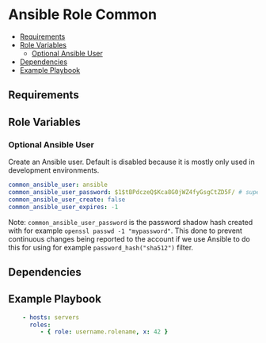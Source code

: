 
# Ansible Role Common

<!-- MarkdownTOC levels="2,3,4" autolink="true" -->

- [Requirements](#requirements)
- [Role Variables](#role-variables)
    - [Optional Ansible User](#optional-ansible-user)
- [Dependencies](#dependencies)
- [Example Playbook](#example-playbook)

<!-- /MarkdownTOC -->

## Requirements

<!-- Any pre-requisites that may not be covered by Ansible itself or the role should be mentioned here. For instance, if the role uses the EC2 module, it may be a good idea to mention in this section that the boto package is required. -->

## Role Variables

<!--  A description of the settable variables for this role should go here, including any variables that are in defaults/main.yml, vars/main.yml, and any variables that can/should be set via parameters to the role. Any variables that are read from other roles and/or the global scope (ie. hostvars, group vars, etc.) should be mentioned here as well. -->

### Optional Ansible User

Create an Ansible user. Default is disabled because it is mostly only used in development environments.

```yaml
common_ansible_user: ansible
common_ansible_user_password: $1$tBPdczeQ$Kca8G0jWZ4fyGsgCtZD5F/ # supersecure
common_ansible_user_create: false
common_ansible_user_expires: -1
```

Note: `common_ansible_user_password` is the password shadow hash created with for example `openssl passwd -1 "mypassword"`. This done to prevent continuous changes being reported to the account if we use Ansible to do this for using for example `password_hash("sha512")` filter. 

## Dependencies

<!--   A list of other roles hosted on Galaxy should go here, plus any details in regards to parameters that may need to be set for other roles, or variables that are used from other roles. -->

## Example Playbook

<!--   Including an example of how to use your role (for instance, with variables passed in as parameters) is always nice for users too: -->

```yaml
    - hosts: servers
      roles:
         - { role: username.rolename, x: 42 }
```